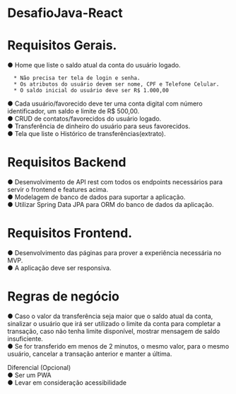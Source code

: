 # DesafioJava-React


# Requisitos Gerais. 

  ● Home que liste o saldo atual da conta do usuário logado.  

      * Não precisa ter tela de login e senha.   
      * Os atributos do usuário devem ser nome, CPF e Telefone Celular.  
      * O saldo inicial do usuário deve ser R$ 1.000,00  
 
  ● Cada usuário/favorecido deve ter uma conta digital com número identificador, um saldo e limite de R$ 500,00.       
  ● CRUD de contatos/favorecidos do usuário logado.   
  ● Transferência de dinheiro do usuário para seus favorecidos.   
  ● Tela que liste o Histórico de transferências(extrato).  

 

# Requisitos Backend 

  ● Desenvolvimento de API rest com todos os endpoints necessários para servir o frontend e features acima.   
  ● Modelagem de banco de dados para suportar a aplicação.  
  ● Utilizar Spring Data JPA para ORM do banco de dados da aplicação.  

 

# Requisitos Frontend. 

  ● Desenvolvimento das páginas para prover a experiência necessária no MVP.   
  ● A aplicação deve ser responsiva.   

 

# Regras de negócio 

  ● Caso o valor da transferência seja maior que o saldo atual da conta, sinalizar o usuário que irá ser utilizado o limite da conta para completar a transação, caso não tenha limite disponível, mostrar mensagem  de saldo insuficiente.   
  ● Se for transferido em menos de 2 minutos, o mesmo valor, para o mesmo usuário, cancelar a transação anterior e manter a última.   

 

Diferencial (Opcional)   
  ● Ser um PWA   
  ● Levar em consideração acessibilidade  
